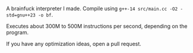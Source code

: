 A brainfuck interpreter I made. Compile using `g++-14 src/main.cc -O2 -std=gnu++23 -o bf`.

Executes about 300M to 500M instructions per second, depending on the program.

If you have any optimization ideas, open a pull request.
